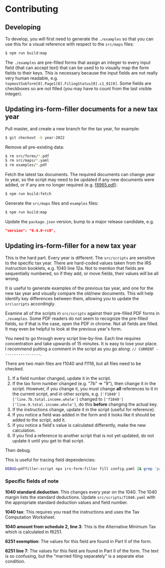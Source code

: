 # Contributing

## Developing

To develop, you will first need to generate the `./examples` so that you can use this for a visual reference with respect to the `src/maps` files:

```bash
$ npm run build:map
```

The `./examples` are pre-filled forms that assign an integer to every input field (that can accept text) that can be used to to visually map the form fields to their keys.  This is necessary because the input fields are not really very human readable, e.g. `topmostSubform[0].Page1[0].FilingStatus[0].c1_01[0]`.  Some fields are checkboxes so are not filled (you may have to count from the last visible integer).

## Updating irs-form-filler documents for a new tax year

Pull master, and create a new branch for the tax year, for example:

```bash
$ git checkout -b year-2022
```

Remove all pre-existing data:

```bash
$ rm src/forms/*.pdf
$ rm src/maps/*.yaml
$ rm examples/*.pdf
```

Fetch the latest tax documents.  The required documents can change year to year, so the script may need to be updated if any new documents were added, or if any are no longer required (e.g. [f8965.pdf](https://www.irs.gov/affordable-care-act/individuals-and-families/individual-shared-responsibility-provision)).

```bash
$ npm run build:fetch
```

Generate the `src/maps` files and `examples` files:

```bash
$ npm run build:map
```

Update the `package.json` version, bump to a major release candidate, e.g.

```json
"version": "0.4.0-rc0",
```

## Updating irs-form-filler for a new tax year

This is the hard part.  Every year is different.  The `src/scripts` are sensitive to the specific tax year.  There are hard-coded values taken from the IRS instruction booklets, e.g. 1040 line 12a.  Not to mention that fields are sequentially numbered, so if they add, or move fields, their values will be all wrong.

It is useful to generate examples of the previous tax year, and one for the new tax year and visually compare the old/new documents.  This will help identify key differences between them, allowing you to update the `src\scripts` accordingly.

Examine all of the scripts in `src/scripts` against their
pre-filled PDF forms in `./examples`.  Some PDF readers do not seem to recognize the pre-filled fields, so if that is the case, open the PDF in chrome.  Not all fields are filled.  It may even be helpful to look at the previous year's form.

You need to go through every script line-by-line.  Each line requires concentration and take upwards of 15 minutes.  It is easy to lose your place.  I recommend putting a comment in the script as you go along: `// CURRENT -----------------`.

There are two main files are f1040 and f1116, but all files need to be checked.

1. If a field number changed, update it in the script.
2. If the tax form number changed (e.g. "7b" => "9"), then change it in the script.  However, if you change it, you must change **all** references to it in the current script, and in other scripts, e.g. `['f1040']['line.7b.total.income.whole']` changed to `['f1040']['line.9.total.income.whole']`, do this **before** changing the actual key.
3. If the instructions change, update it in the script (useful for reference).
4. If you notice a field was added in the form and it looks like it should be added to the script, add it.
5. If you notice a field's value is calculated differently, make the new calculation.
6. If you find a reference to another script that is not yet updated, do not update it until you get to that script.

Then debug.

This is useful for tracing field dependencies:
```bash
DEBUG=pdffiller-script npx irs-form-filler fill config.yaml |& grep 'part.i.3.total.tax.whole\|part.2.line.11.amt.whole\|line.17.alternative.minimum.tax.whole'
```

### Specific fields of note

**1040 standard.deduction**: This changes every year on the 1040.  The 1040 margin lists the standard deductions.  Update `src/scripts/f1040.yaml` with the appropriate standard deduction values and field number.

**1040 tax**: This requires you read the instructions and uses the Tax Computation Worksheet.

**1040 amount from schedule 2, line 3**: This is the Alternative Minimum Tax which is calculated in f6251.

**6251 exemption**: The values for this field are found in Part II of the form.

**6251 line 7**: The values for this field are found in Part II of the form.  The text is so confusing, but the "married filing separately" is a separate else condition.
